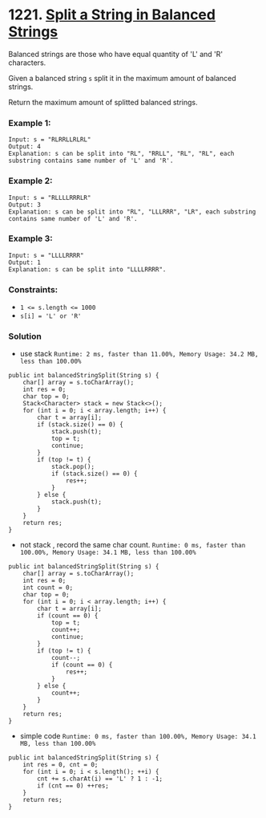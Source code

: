 # 1221. [Split a String in Balanced Strings](https://leetcode.com/problems/split-a-string-in-balanced-strings/)

Balanced strings are those who have equal quantity of 'L' and 'R' characters.

Given a balanced string `s` split it in the maximum amount of balanced strings.

Return the maximum amount of splitted balanced strings.

 
### Example 1:
```
Input: s = "RLRRLLRLRL"
Output: 4
Explanation: s can be split into "RL", "RRLL", "RL", "RL", each substring contains same number of 'L' and 'R'.
```
### Example 2:
```
Input: s = "RLLLLRRRLR"
Output: 3
Explanation: s can be split into "RL", "LLLRRR", "LR", each substring contains same number of 'L' and 'R'.
```
### Example 3:
```
Input: s = "LLLLRRRR"
Output: 1
Explanation: s can be split into "LLLLRRRR".
```

### Constraints:
* `1 <= s.length <= 1000`
* `s[i] = 'L' or 'R'`


### Solution
* use stack  `Runtime: 2 ms, faster than 11.00%, Memory Usage: 34.2 MB, less than 100.00%`
```
public int balancedStringSplit(String s) {
    char[] array = s.toCharArray();
    int res = 0;
    char top = 0;
    Stack<Character> stack = new Stack<>();
    for (int i = 0; i < array.length; i++) {
        char t = array[i];
        if (stack.size() == 0) {
            stack.push(t);
            top = t;
            continue;
        }
        if (top != t) {
            stack.pop();
            if (stack.size() == 0) {
                res++;
            }
        } else {
            stack.push(t);
        }
    }
    return res;
}
```

* not stack , record the same char count. `Runtime: 0 ms, faster than 100.00%, Memory Usage: 34.1 MB, less than 100.00%`
```
public int balancedStringSplit(String s) {
    char[] array = s.toCharArray();
    int res = 0;
    int count = 0;
    char top = 0;
    for (int i = 0; i < array.length; i++) {
        char t = array[i];
        if (count == 0) {
            top = t;
            count++;
            continue;
        }
        if (top != t) {
            count--;
            if (count == 0) {
                res++;
            }
        } else {
            count++;
        }
    }
    return res;
}
```

* simple code `Runtime: 0 ms, faster than 100.00%, Memory Usage: 34.1 MB, less than 100.00%`
```
public int balancedStringSplit(String s) {
    int res = 0, cnt = 0;
    for (int i = 0; i < s.length(); ++i) {
        cnt += s.charAt(i) == 'L' ? 1 : -1;
        if (cnt == 0) ++res;
    }
    return res;             
}  
```
